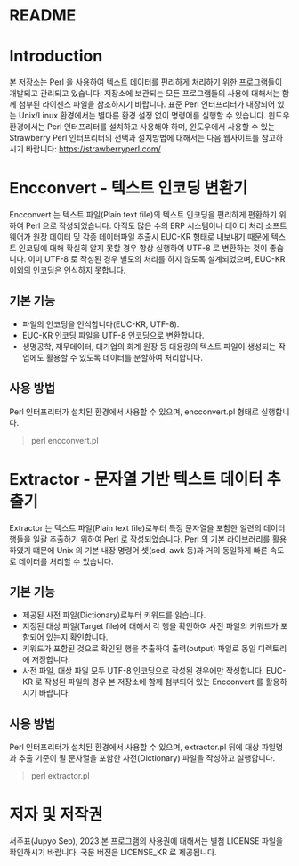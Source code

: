 README
=====

# Introduction
본 저장소는 Perl 을 사용하여 텍스트 데이터를 편리하게 처리하기 위한 프로그램들이 개발되고 관리되고 있습니다. 저장소에 보관되는 모든 프로그램들의 사용에 대해서는 함께 첨부된 라이센스 파일을 참조하시기 바랍니다.
표준 Perl 인터프리터가 내장되어 있는 Unix/Linux 환경에서는 별다른 환경 설정 없이 명령어를 실행할 수 있습니다. 윈도우 환경에서는 Perl 인터프리터를 설치하고 사용해야 하며, 윈도우에서 사용할 수 있는 Strawberry Perl 인터프리터의 선택과 설치방법에 대해서는 다음 웹사이트를 참고하시기 바랍니다: https://strawberryperl.com/


# Encconvert - 텍스트 인코딩 변환기
Encconvert 는 텍스트 파일(Plain text file)의 텍스트 인코딩을 편리하게 편환하기 위하여 Perl 으로 작성되었습니다. 아직도 많은 수의 ERP 시스템이나 데이터 처리 소프트웨어가 원장 데이터 및 각종 데이터파일 추출시 EUC-KR 형태로 내보내기 때문에 텍스트 인코딩에 대해 확실히 알지 못할 경우 항상 실행하여 UTF-8 로 변환하는 것이 좋습니다. 이미 UTF-8 로 작성된 경우 별도의 처리를 하지 않도록 설계되었으며, EUC-KR 이외의 인코딩은 인식하지 못합니다.

## 기본 기능
* 파일의 인코딩을 인식합니다(EUC-KR, UTF-8).
* EUC-KR 인코딩 파일을 UTF-8 인코딩으로 변환합니다.
* 생명공학, 재무데이터, 대기업의 회계 원장 등 대용량의 텍스트 파일이 생성되는 작업에도 활용할 수 있도록 데이터를 분할하여 처리합니다.

## 사용 방법
Perl 인터프리터가 설치된 환경에서 사용할 수 있으며, encconvert.pl <filename> 형태로 실행합니다.
> perl encconvert.pl <filename>


# Extractor - 문자열 기반 텍스트 데이터 추출기
Extractor 는 텍스트 파일(Plain text file)로부터 특정 문자열을 포함한 일련의 데이터 행들을 일괄 추출하기 위하여 Perl 로 작성되었습니다. Perl 의 기본 라이브러리를 활용하였기 떄문에 Unix 의 기본 내장 명령어 셋(sed, awk 등)과 거의 동일하게 빠른 속도로 데이터를 처리할 수 있습니다. 

## 기본 기능
* 제공된 사전 파일(Dictionary)로부터 키워드를 읽습니다.
* 지정된 대상 파일(Target file)에 대해서 각 행을 확인하여 사전 파일의 키워드가 포함되어 있는지 확인합니다.
* 키워드가 포함된 것으로 확인된 행을 추출하여 출력(output) 파일로 동일 디렉토리에 저장합니다.
* 사전 파일, 대상 파일 모두 UTF-8 인코딩으로 작성된 경우에만 작성합니다. EUC-KR 로 작성된 파일의 경우 본 저장소에 함께 첨부되어 있는 Encconvert 를 활용하시기 바랍니다.

## 사용 방법
Perl 인터프리터가 설치된 환경에서 사용할 수 있으며, extractor.pl 뒤에 대상 파일명과 추출 기준이 될 문자열을 포함한 사전(Dictionary) 파일을 작성하고 실행합니다.
> perl extractor.pl <target> <dictionary>


# 저자 및 저작권
서주표(Jupyo Seo), 2023
본 프로그램의 사용권에 대해서는 별첨 LICENSE 파일을 확인하시기 바랍니다. 국문 버전은 LICENSE_KR 로 제공됩니다.

